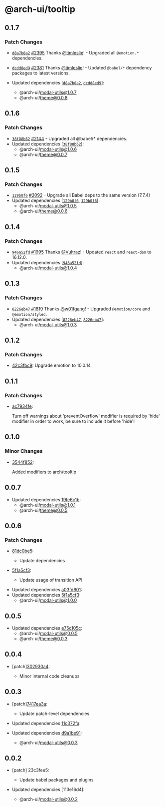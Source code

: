 # @arch-ui/tooltip

## 0.1.7

### Patch Changes

- [`d8a7b8a2`](https://github.com/keystonejs/keystone/commit/d8a7b8a23b4c3e1545d101a92323be165ad362e2) [#2395](https://github.com/keystonejs/keystone/pull/2395) Thanks [@timleslie](https://github.com/timleslie)! - Upgraded all `@emotion.*` dependencies.

* [`dcdd8ed9`](https://github.com/keystonejs/keystone/commit/dcdd8ed9142cf3328a7af80bc167ef93c7669b09) [#2381](https://github.com/keystonejs/keystone/pull/2381) Thanks [@timleslie](https://github.com/timleslie)! - Updated `@babel/*` dependency packages to latest versions.

* Updated dependencies [[`d8a7b8a2`](https://github.com/keystonejs/keystone/commit/d8a7b8a23b4c3e1545d101a92323be165ad362e2), [`dcdd8ed9`](https://github.com/keystonejs/keystone/commit/dcdd8ed9142cf3328a7af80bc167ef93c7669b09)]:
  - @arch-ui/modal-utils@1.0.7
  - @arch-ui/theme@0.0.8

## 0.1.6

### Patch Changes

- [`38f88b62`](https://github.com/keystonejs/keystone/commit/38f88b62d9592d91b56528d4d9c40e9399440c4a) [#2144](https://github.com/keystonejs/keystone/pull/2144) - Upgraded all @babel/\* dependencies.
- Updated dependencies [[`38f88b62`](https://github.com/keystonejs/keystone/commit/38f88b62d9592d91b56528d4d9c40e9399440c4a)]:
  - @arch-ui/modal-utils@1.0.6
  - @arch-ui/theme@0.0.7

## 0.1.5

### Patch Changes

- [`129b0f6`](https://github.com/keystonejs/keystone/commit/129b0f61f34adb7482901d2da4ddb14ce1aedd62) [#2092](https://github.com/keystonejs/keystone/pull/2092) - Upgrade all Babel deps to the same version (7.7.4)
- Updated dependencies [[`129b0f6`](https://github.com/keystonejs/keystone/commit/129b0f61f34adb7482901d2da4ddb14ce1aedd62), [`129b0f6`](https://github.com/keystonejs/keystone/commit/129b0f61f34adb7482901d2da4ddb14ce1aedd62)]:
  - @arch-ui/modal-utils@1.0.5
  - @arch-ui/theme@0.0.6

## 0.1.4

### Patch Changes

- [`946a52fd`](https://github.com/keystonejs/keystone/commit/946a52fd7057bb73f4ffd465ef51498172926866) [#1995](https://github.com/keystonejs/keystone/pull/1995) Thanks [@Vultraz](https://github.com/Vultraz)! - Updated `react` and `react-dom` to 16.12.0.
- Updated dependencies [[`946a52fd`](https://github.com/keystonejs/keystone/commit/946a52fd7057bb73f4ffd465ef51498172926866)]:
  - @arch-ui/modal-utils@1.0.4

## 0.1.3

### Patch Changes

- [`8226eb47`](https://github.com/keystonejs/keystone/commit/8226eb4709ea8ad5773c900eaaa96068d3cb6bad) [#1819](https://github.com/keystonejs/keystone/pull/1819) Thanks [@w01fgang](https://github.com/w01fgang)! - Upgraded `@emotion/core` and `@emotion/styled`.
- Updated dependencies [[`8226eb47`](https://github.com/keystonejs/keystone/commit/8226eb4709ea8ad5773c900eaaa96068d3cb6bad), [`8226eb47`](https://github.com/keystonejs/keystone/commit/8226eb4709ea8ad5773c900eaaa96068d3cb6bad)]:
  - @arch-ui/modal-utils@1.0.3

## 0.1.2

### Patch Changes

- [42c3fbc9](https://github.com/keystonejs/keystone-5/commit/42c3fbc9): Upgrade emotion to 10.0.14

## 0.1.1

### Patch Changes

- [ac7934fe](https://github.com/keystonejs/keystone-5/commit/ac7934fe):

  Turn off warnings about 'preventOverflow' modifier is required by 'hide' modifier in order to work, be sure to include it before 'hide'!

## 0.1.0

### Minor Changes

- [3544f852](https://github.com/keystonejs/keystone-5/commit/3544f852):

  Added modifiers to arch/tooltip

## 0.0.7

- Updated dependencies [19fe6c1b](https://github.com/keystonejs/keystone-5/commit/19fe6c1b):
  - @arch-ui/modal-utils@1.0.1
  - @arch-ui/theme@0.0.5

## 0.0.6

### Patch Changes

- [81dc0be5](https://github.com/keystonejs/keystone-5/commit/81dc0be5):

  - Update dependencies

- [5f1a5cf3](https://github.com/keystonejs/keystone-5/commit/5f1a5cf3):

  - Update usage of transition API

* Updated dependencies [a03fd601](https://github.com/keystonejs/keystone-5/commit/a03fd601):
* Updated dependencies [5f1a5cf3](https://github.com/keystonejs/keystone-5/commit/5f1a5cf3):
  - @arch-ui/modal-utils@1.0.0

## 0.0.5

- Updated dependencies [e75c105c](https://github.com/keystonejs/keystone-5/commit/e75c105c):
  - @arch-ui/modal-utils@0.0.5
  - @arch-ui/theme@0.0.3

## 0.0.4

- [patch][302930a4](https://github.com/keystonejs/keystone-5/commit/302930a4):

  - Minor internal code cleanups

## 0.0.3

- [patch][7417ea3a](https://github.com/keystonejs/keystone-5/commit/7417ea3a):

  - Update patch-level dependencies

- Updated dependencies [11c372fa](https://github.com/keystonejs/keystone-5/commit/11c372fa):
- Updated dependencies [d9a1be91](https://github.com/keystonejs/keystone-5/commit/d9a1be91):
  - @arch-ui/modal-utils@0.0.3

## 0.0.2

- [patch] 23c3fee5:

  - Update babel packages and plugins

- Updated dependencies [113e16d4]:
  - @arch-ui/modal-utils@0.0.2
